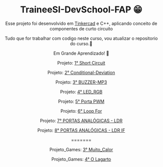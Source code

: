<header>
    <h1 align="center">TraineeSI-DevSchool-FAP 😁</h1>
    <p>Esse projeto foi desenvolvido em <a href="https://www.tinkercad.com/login" target="_black">Tinkercad</a> e C++, aplicando conceito de componentes de curto circuito</p>
    <p>Tudo que for trabalhar com codigo neste curso, vou atualizar o repositorio do curso.🗿</p>
    <p>Em Grande Aprendizado! 🦾</p>
    <p>Projeto: <a href="https://www.tinkercad.com/things/iiRoanNsXGb-funky-bojo/editel?sharecode=bT8NofDARoPek62CYNB84vSXTx48kjvexZ6JPm8PeKs" target="_black" >1° Short Circuit</a></p>
    <p>Projeto: <a href="https://www.tinkercad.com/things/0IpU529sgwJ-brave-gaaris-snaget/editel?sharecode=aOHVFX3NisTYSJhNebLUSlB6jKNFzJENsPwlHaU2r5Y" target="_black" >2° Conditional-Deviation</a></p>
    <p>Projeto: <a href="https://www.tinkercad.com/things/fAfBN8mpDwD-amazing-maimu/editel?sharecode=VhlZFt2RfzaxPTK3YBIfOfhqrc3l3G0OU6vaVlg682g" target="_black" >3° BUZZER-MP3</a></p>
    <p>Projeto: <a href="https://www.tinkercad.com/things/ddxEk8zwlPj-terrific-migelo-bombul/editel?sharecode=qphX9n3QFQqRqVJK3PhRuj06BuAtmJv_ndEvQHNfY5A" target="_black" >4° LED_RGB</a></p>
    <p>Projeto: <a href="https://www.tinkercad.com/things/9VBePgprs7x-bodacious-wluff-snicket/editel?sharecode=hUu1ta6WhwGRjFQHMmf5wIdcpYiOdIRPV4Gsij1HAH0" target="_black" >5° Porta PWM</a></p>
    <p>Projeto: <a href="https://www.tinkercad.com/things/6wcS1WzyGy2-brave-inari-luulia/editel?sharecode=RutuZGPSaOSNHBFJphpElemRht4MoMJ22EURMNJ_7E4" target="_black" >6° Loop For</a></p>
    <p>Projeto: <a href="https://www.tinkercad.com/things/4sMthm4jBeY-amazing-gaaris/editel?sharecode=sl57Km-Ty8VIag2_bHo7TlqozC4_w_7zNlKYQcmDWEQ" target="_black" >7° PORTAS ANALÓGICAS - LDR</a></p>
    <p>Projeto: <a href="https://www.tinkercad.com/things/8mrEllvC9Nm-smashing-snicket-albar/editel?sharecode=TwwMQWCiHUvPu7Qkv-Z35NBukQAfMdSX4vTPxUNnGrg" target="_black" >8° PORTAS ANALÓGICAS - LDR IF</a></p>
    
=======
    <p>Projeto_Games: <a href="https://scratch.mit.edu/projects/778126853">3° Muito_Calor</a></p>
    <p>Projeto_Games: <a href="https://scratch.mit.edu/projects/781602812">4° O Lagarto</a></p>
      
</header>
